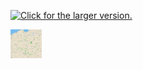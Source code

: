 


<a href="https://grupaeurocash.pl/html/mapa-zakupydlaseniora.html"><img src="https://drive.google.com/uc?export=view&id=1IpeqfFKIeNRzFi3lhQEg4XI_6d8xzSQC" style="width: 30px; max-width: 100%; height: auto" title="Click for the larger version." /></a>


<a href="https://grupaeurocash.pl/html/mapa-zakupydlaseniora.html"><img src="https://github.com/jachuR/zip_codes/blob/master/images/mapa.jpg" style="width: 50px; max-width: 100%; height: auto" title="Click for the larger version." /></a>
